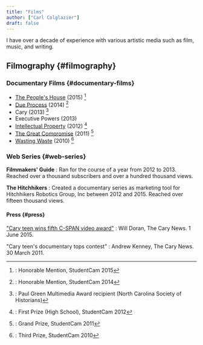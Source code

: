 ```yaml
---
title: "Films"
author: ["Carl Colglazier"]
draft: false
---
```


I have over a decade of experience with various artistic media such as
film, music, and writing.


## Filmography {#filmography}


### Documentary Films {#documentary-films}

-   [The People's House](http://www.viddler.com/v/6805fb13) (2015)
    [^fn:1]
-   [Due Process](http://www.viddler.com/v/3e83e938) (2014)&nbsp;[^fn:2]
-   Cary (2013)&nbsp;[^fn:3]
-   Executive Powers (2013)
-   [Intellectual Property](https://www.youtube.com/watch?v=c%5FSvgFo71x0) (2012)&nbsp;[^fn:4]
-   [The Great Compromise](https://www.c-span.org/video/?298275-27/the-great-compromise)
    (2011)&nbsp;[^fn:5]
-   [Wasting  Waste](https://www.c-span.org/video/?292400-17/wasting-waste)
    (2010)&nbsp;[^fn:6]


### Web Series {#web-series}

**Filmmakers' Guide**
: Ran for the course of a year from 2012 to 2013. Reached over a thousand subscribers and over a hundred thousand views.

**The Hitchhikers**
: Created a documentary series as marketing tool for Hitchhikers
    Robotics Group, Inc between 2012 and 2015.  Reached over fifteen
    thousand views.


#### Press {#press}

["Cary teen wins fifth C-SPAN video award"](https://www.newsobserver.com/news/local/community/cary-news/article22811496.html)
: Will Doran, The Cary News. 1 June 2015.

"Cary teen's documentary tops contest"
: Andrew Kenney, The Cary News. 30 March 2011.

[^fn:1]: : Honorable Mention, StudentCam 2015
[^fn:2]: : Honorable Mention, StudentCam 2014
[^fn:3]: : Paul Green Multimedia Award recipient (North Carolina Society of Historians)
[^fn:4]: : First Prize (High School), StudentCam 2012
[^fn:5]: : Grand Prize, StudentCam 2011
[^fn:6]: : Third Prize, StudentCam 2010
